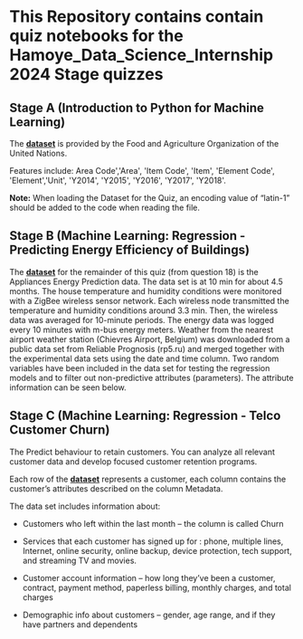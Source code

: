 # **This Repository contains contain quiz notebooks for the Hamoye_Data_Science_Internship 2024 Stage quizzes**


**Stage A (Introduction to Python for Machine Learning)**
---
The **__[dataset](https://github.com/HamoyeHQ/HDSC-Introduction-to-Python-for-machine-learning/files/7768140/FoodBalanceSheets_E_Africa_NOFLAG.csv)__** is provided by the Food and Agriculture Organization of the United Nations. 

Features include: Area Code','Area', 'Item Code', 'Item', 'Element Code', 'Element','Unit', 'Y2014', 'Y2015', 'Y2016', 'Y2017', 'Y2018'.

**Note:** When loading the Dataset for the Quiz,  an encoding value of “latin-1” should be added to the code when reading the file. <br>



**Stage B (Machine Learning: Regression - Predicting Energy Efficiency of Buildings)**
---

The **__[dataset](https://drive.google.com/file/d/1Eru_UHVc3WLHVveC9Q8K9QUxlzYeHt18/view?usp=share_link)__** for the remainder of this quiz (from question 18) is the Appliances Energy Prediction data. The data set is at 10 min for about 4.5 months. The house temperature and humidity conditions were monitored with a ZigBee wireless sensor network. Each wireless node transmitted the temperature and humidity conditions around 3.3 min. Then, the wireless data was averaged for 10-minute periods. The energy data was logged every 10 minutes with m-bus energy meters. Weather from the nearest airport weather station (Chievres Airport, Belgium) was downloaded from a public data set from Reliable Prognosis (rp5.ru) and merged together with the experimental data sets using the date and time column. 
Two random variables have been included in the data set for testing the regression models and to filter out non-predictive attributes (parameters). The attribute information can be seen below.


**Stage C (Machine Learning: Regression - Telco Customer Churn)**
---

The Predict behaviour to retain customers. You can analyze all relevant customer data and develop focused customer retention programs.

Each row of the __[dataset](https://www.kaggle.com/datasets/blastchar/telco-customer-churn)__ represents a customer, each column contains the customer’s attributes described on the column Metadata.

The data set includes information about:

* Customers who left within the last month – the column is called Churn

* Services that each customer has signed up for : phone, multiple lines, Internet, online security, online backup, device protection, tech support, and streaming TV and movies.

* Customer account information – how long they’ve been a customer, contract, payment method, paperless billing, monthly charges, and total charges

* Demographic info about customers – gender, age range, and if they have partners and dependents
